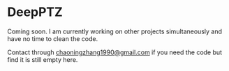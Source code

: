 # DeepPTZ
Coming soon.
I am currently working on other projects simultaneously and have no time to clean the code. 

Contact through chaoningzhang1990@gmail.com if you need the code but find it is still empty here.
